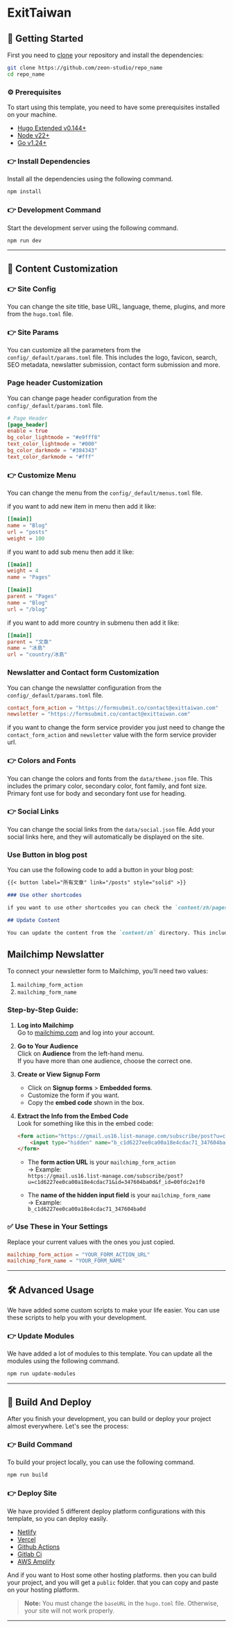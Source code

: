 # ExitTaiwan

## 🚀 Getting Started

First you need to [clone](https://github.com/zeon-studio/repo_name) your repository and install the dependencies:

```bash
git clone https://github.com/zeon-studio/repo_name
cd repo_name
```

### ⚙️ Prerequisites

To start using this template, you need to have some prerequisites installed on your machine.

- [Hugo Extended v0.144+](https://gohugo.io/installation/)
- [Node v22+](https://nodejs.org/en/download/)
- [Go v1.24+](https://go.dev/doc/install)

### 👉 Install Dependencies

Install all the dependencies using the following command.

```bash
npm install
```

### 👉 Development Command

Start the development server using the following command.

```bash
npm run dev
```

---

## 📝 Content Customization

### 👉 Site Config

You can change the site title, base URL, language, theme, plugins, and more from the `hugo.toml` file.

### 👉 Site Params

You can customize all the parameters from the `config/_default/params.toml` file. This includes the logo, favicon, search, SEO metadata, newslatter submission, contact form submission and more.

### Page header Customization

You can change page header configuration from the  `config/_default/params.toml` file.

```toml
# Page Header
[page_header]
enable = true
bg_color_lightmode = "#e9fff8"
text_color_lightmode = "#000"
bg_color_darkmode = "#384343"
text_color_darkmode = "#fff"
```

### 👉 Customize Menu

You can change the menu from the `config/_default/menus.toml` file.

if you want to add new item in menu then add it like:
```toml
[[main]]
name = "Blog"
url = "posts"
weight = 100

```
if you want to add sub menu then add it like:
```toml
[[main]]
weight = 4
name = "Pages"

[[main]]
parent = "Pages"
name = "Blog"
url = "/blog"
```

if you want to add more country in submenu then add it like:
```toml
[[main]]
parent = "文章"
name = "冰島"
url = "country/冰島"
```

### Newslatter and Contact form Customization

You can change the newslatter configuration from the `config/_default/params.toml` file.

```toml
contact_form_action = "https://formsubmit.co/contact@exittaiwan.com" 
newsletter = "https://formsubmit.co/contact@exittaiwan.com"
```

if you want to change the form service provider you just need to change the `contact_form_action` and `newsletter` value with the form service provider url.

### 👉 Colors and Fonts

You can change the colors and fonts from the `data/theme.json` file. This includes the primary color, secondary color, font family, and font size.
Primary font use for body and secondary font use for heading.

### 👉 Social Links

You can change the social links from the `data/social.json` file. Add your social links here, and they will automatically be displayed on the site.

### Use Button in blog post

You can use the following code to add a button in your blog post:

```markdown
{{< button label="所有文章" link="/posts" style="solid" >}}

### Use other shortcodes

if you want to use other shortcodes you can check the `content/zh/pages/elements.md` file.

## Update Content

You can update the content from the `content/zh` directory. This includes the posts, pages, and other content.
```

## Mailchimp Newslatter

To connect your newsletter form to Mailchimp, you’ll need two values:

1. `mailchimp_form_action`  
2. `mailchimp_form_name`

### Step-by-Step Guide:

1. **Log into Mailchimp**  
   Go to [mailchimp.com](https://mailchimp.com) and log into your account.

2. **Go to Your Audience**  
   Click on **Audience** from the left-hand menu.  
   If you have more than one audience, choose the correct one.

3. **Create or View Signup Form**  
   - Click on **Signup forms** > **Embedded forms**.
   - Customize the form if you want.
   - Copy the **embed code** shown in the box.

4. **Extract the Info from the Embed Code**  
   Look for something like this in the embed code:

   ```html
   <form action="https://gmail.us16.list-manage.com/subscribe/post?u=c1d6227ee0ca00a18e4cdac71&id=347604ba0d&f_id=00fdc2e1f0" method="post">
       <input type="hidden" name="b_c1d6227ee0ca00a18e4cdac71_347604ba0d" tabindex="-1" value="">
   </form>
   ```

   - The **form action URL** is your `mailchimp_form_action`  
     → Example:  
     `https://gmail.us16.list-manage.com/subscribe/post?u=c1d6227ee0ca00a18e4cdac71&id=347604ba0d&f_id=00fdc2e1f0`

   - The **name of the hidden input field** is your `mailchimp_form_name`  
     → Example:  
     `b_c1d6227ee0ca00a18e4cdac71_347604ba0d`

### ✅ Use These in Your Settings

Replace your current values with the ones you just copied.

```toml
mailchimp_form_action = "YOUR_FORM_ACTION_URL"
mailchimp_form_name = "YOUR_FORM_NAME"
```

---

## 🛠 Advanced Usage

We have added some custom scripts to make your life easier. You can use these scripts to help you with your development.

### 👉 Update Modules

We have added a lot of modules to this template. You can update all the modules using the following command.

```bash
npm run update-modules
```

---

## 🚀 Build And Deploy

After you finish your development, you can build or deploy your project almost everywhere. Let's see the process:

### 👉 Build Command

To build your project locally, you can use the following command.

```bash
npm run build
```

### 👉 Deploy Site

We have provided 5 different deploy platform configurations with this template, so you can deploy easily.

- [Netlify](https://www.netlify.com/)
- [Vercel](https://vercel.com/)
- [Github Actions](https://github.com/features/actions)
- [Gitlab Ci](https://docs.gitlab.com/ee/ci/)
- [AWS Amplify](https://aws.amazon.com/amplify/)

And if you want to Host some other hosting platforms. then you can build your project, and you will get a `public` folder. that you can copy and paste on your hosting platform.

> **Note:** You must change the `baseURL` in the `hugo.toml` file. Otherwise, your site will not work properly.

---
